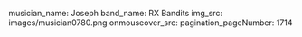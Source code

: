musician_name: Joseph
band_name: RX Bandits
img_src: images/musician0780.png
onmouseover_src: 
pagination_pageNumber: 1714